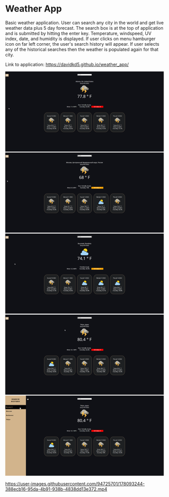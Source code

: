 # Weather App

Basic weather application. User can search any city in the world and get live weather data plus 5 day forecast. The search box is at the top of application and is submitted by hitting the enter key. Temperature, windspeed, UV index, date, and humidity is displayed. If user clicks on menu hamburger icon on far left corner, the user's search history will appear. If user selects any of the historical searches then the weather is populated again for that city. 

Link to application: https://davidkd5.github.io/weather_app/

![](/Assets/img1.png)
![](/Assets/img2.png)
![](/Assets/img3.png)
![](/Assets/img4.png)
![](/Assets/img5.png)



https://user-images.githubusercontent.com/94725701/178093244-388ecb16-95da-4b91-938b-4838dd13e372.mp4

